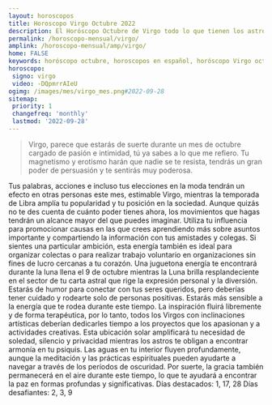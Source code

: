 ```yaml
---
layout: horoscopos
title: Horoscopo Virgo Octubre 2022
description: El Horóscopo Octubre de Virgo todo lo que tienen los astros preparados para este mes, amor, trabajo, familia. Todo sobre astrologia, tarot, predicciones. Horoscopo gratis en español, predicciones y astrología.
permalink: /horoscopo-mensual/virgo/
amplink: /horoscopo-mensual/amp/virgo/
home: FALSE
keywords: horóscopo octubre, horoscopos en español, horóscopo Virgo octubre , horóscopo esperanza gracia, horoscop, horóscopos gratis, horoscopo Virgo, Tarot, Astrologia, Zodíaco, Virgo, horoscopo gratis, horoscopo del mes 
horoscopo:
 signo: virgo
 video: -DQpmrrAIeU
ogimg: /images/mes/virgo_mes.png#2022-09-28
sitemap:
 priority: 1
 changefreq: 'monthly'
 lastmod: '2022-09-28'
---
```



 > Virgo, parece que estarás de suerte durante un mes de octubre cargado de pasión e intimidad, tú ya sabes a lo que me refiero. Tu magnetismo y erotismo harán que nadie se te resista, tendrás un gran poder de persuasión y te sentirás muy poderosa.



Tus palabras, acciones e incluso tus elecciones en la moda tendrán un efecto en otras personas este mes, estimable Virgo, mientras la temporada de Libra amplía tu popularidad y tu posición en la sociedad.
Aunque quizás no te des cuenta de cuánto poder tienes ahora, los movimientos que hagas tendrán un alcance mayor del que puedes imaginar. Utiliza tu influencia para promocionar causas en las que crees aprendiendo más sobre asuntos importante y compartiendo la información con tus amistades y colegas. Si sientes una particular ambición, esta energía también es ideal para organizar colectas o para realizar trabajo voluntario en organizaciones sin fines de lucro cercanas a tu corazón.
Una juguetona energía te encontrará durante la luna llena el 9 de octubre mientras la Luna brilla resplandeciente en el sector de tu carta astral que rige la expresión personal y la diversión. Estarás de humor para conectar con tus seres queridos, pero deberías tener cuidado y rodearte solo de personas positivas. Estarás más sensible a la energía que te rodea durante este tiempo. La inspiración fluirá libremente y de forma terapéutica, por lo tanto, todos los Virgos con inclinaciones artísticas deberían dedicarles tiempo a los proyectos que los apasionan y a actividades creativas. Esta ubicación solar amplificará tu necesidad de soledad, silencio y privacidad mientras los astros te obligan a encontrar armonía en tu psiquis. Las aguas en tu interior fluyen profundamente, aunque la meditación y las prácticas espirituales pueden ayudarte a navegar a través de los períodos de oscuridad. Por suerte, la gracia también permanecerá en el aire durante este tiempo, lo que te ayudará a encontrar la paz en formas profundas y significativas.
Días destacados: 1, 17, 28
Días desafiantes: 2, 3, 9